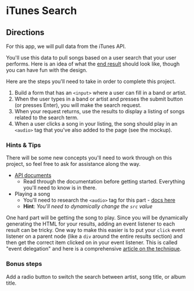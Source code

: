 # iTunes Search

## Directions

For this app, we will pull data from the iTunes API. 

You'll use this data to pull songs based on a user search that your user performs. Here is an idea of what the [end result](musicapp.jpg) should look like, though you can have fun with the design.

Here are the steps you'll need to take in order to complete this project.

1. Build a form that has an `<input>` where a user can fill in a band or artist.
2. When the user types in a band or artist and presses the submit button (or presses Enter), you will make the search request.
3. When your request returns, use the results to display a listing of songs related to the search term.
4. When a user clicks a song in your listing, the song should play in an `<audio>` tag that you've also added to the page (see the mockup).

### Hints & Tips

There will be some new concepts you'll need to work through on this project, so feel free to ask for assistance along the way.

- [API documents](https://affiliate.itunes.apple.com/resources/documentation/itunes-store-web-service-search-api/)
  - Read through the documentation before getting started. Everything you'll need to know is in there. 
- Playing a song
  - You'll need to research the `<audio>` tag for this part - [docs here](https://developer.mozilla.org/en-US/docs/Web/HTML/Element/audio)
  - **Hint**: _You'll need to dynamically change the `src` value_

One hard part will be getting the song to play. Since you will be dynamically generating the HTML for your results, adding an event listener to each result can be tricky. One way to make this easier is to put your `click` event listener on a parent node (like a `div` around the entire results section) and then get the correct item clicked on in your event listener. This is called "event delegation" and here is a comprehensive [article on the technique](https://davidwalsh.name/event-delegate).

### Bonus steps

Add a radio button to switch the search between artist, song title, or album title.
